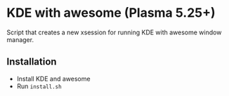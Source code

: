 # KDE with awesome (Plasma 5.25+)

Script that creates a new xsession for running KDE with awesome window manager.

## Installation
- Install KDE and awesome
- Run `install.sh`
